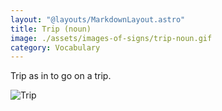 ```yaml
---
layout: "@layouts/MarkdownLayout.astro"
title: Trip (noun)
image: ./assets/images-of-signs/trip-noun.gif
category: Vocabulary
---
```


Trip as in to go on a trip.

![Trip](@signs/trip-noun.gif)

